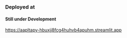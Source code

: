 ### Deployed at
#### Still under Development 
https://aapltapy-hbuxjj8fcg4huhvb4apuhm.streamlit.app
